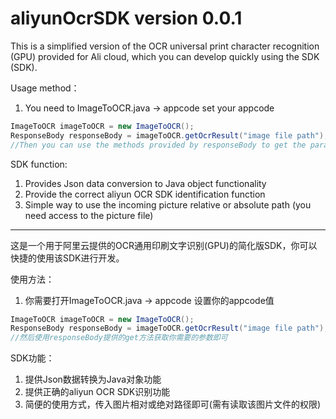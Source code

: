 # aliyunOcrSDK version 0.0.1
This is a simplified version of the OCR universal print character recognition (GPU) provided for Ali cloud, which you can develop quickly using the SDK (SDK).
 
Usage method：
 
1. You need to ImageToOCR.java -> appcode       set your appcode
```java
ImageToOCR imageToOCR = new ImageToOCR();
ResponseBody responseBody = imageToOCR.getOcrResult("image file path");
//Then you can use the methods provided by responseBody to get the parameters you need
```
 
SDK function:
1. Provides Json data conversion to Java object functionality
2. Provide the correct aliyun OCR SDK identification function
3. Simple way to use the incoming picture relative or absolute path (you need access to the picture file)
***
这是一个用于阿里云提供的OCR通用印刷文字识别(GPU)的简化版SDK，你可以快捷的使用该SDK进行开发。
 
使用方法：
 
1. 你需要打开ImageToOCR.java -> appcode       设置你的appcode值
```java
ImageToOCR imageToOCR = new ImageToOCR();
ResponseBody responseBody = imageToOCR.getOcrResult("image file path");
//然后使用responseBody提供的get方法获取你需要的参数即可
```
 
SDK功能：
1. 提供Json数据转换为Java对象功能
2. 提供正确的aliyun OCR SDK识别功能
3. 简便的使用方式，传入图片相对或绝对路径即可(需有读取该图片文件的权限)